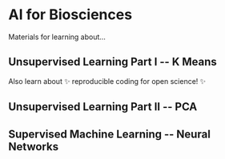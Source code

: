 # AI for Biosciences

Materials for learning about...

## Unsupervised Learning Part I -- K Means 

Also learn about ✨ reproducible coding for open science! ✨

## Unsupervised Learning Part II -- PCA

## Supervised Machine Learning -- Neural Networks
